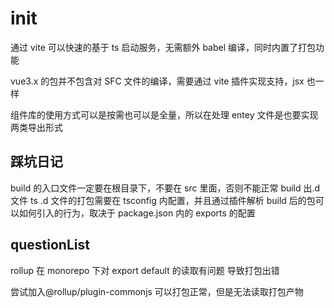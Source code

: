 # init

通过 vite 可以快速的基于 ts 启动服务，无需额外 babel 编译，同时内置了打包功能

vue3.x 的包并不包含对 SFC 文件的编译，需要通过 vite 插件实现支持，jsx 也一样

组件库的使用方式可以是按需也可以是全量，所以在处理 entey 文件是也要实现两类导出形式

## 踩坑日记

build 的入口文件一定要在根目录下，不要在 src 里面，否则不能正常 build 出.d 文件 ts .d 文件的打包需要在 tsconfig 内配置，并且通过插件解析 build 后的包可以如何引入的行为，取决于 package.json 内的 exports 的配置

## questionList

rollup 在 monorepo 下对 export default 的读取有问题 导致打包出错

尝试加入@rollup/plugin-commonjs 可以打包正常，但是无法读取打包产物
